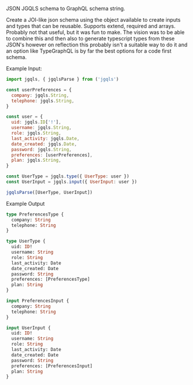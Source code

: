 JSON JGQLS schema to GraphQL schema string.

Create a JOI-like json schema using the object available to create inputs and types that can be reusable. Supports extend, required and arrays. Probably not that useful, but it was fun to make. The vision was to be able to combine this and then also to generate typescript types from these JSON's however on reflection this probably isn't a suitable way to do it and an option like TypeGraphQL is by far the best options for a code first schema.

Example Input:

```javascript
import jgqls, { jgqlsParse } from ('jgqls')

const userPreferences = {
  company: jgqls.String,
  telephone: jgqls.String,
}

const user = {
  uid: jgqls.ID['!'],
  username: jgqls.String,
  role: jgqls.String,
  last_activity: jgqls.Date,
  date_created: jgqls.Date,
  password: jgqls.String,
  preferences: [userPreferences],
  plan: jgqls.String,
}

const UserType = jgqls.type({ UserType: user })
const UserInput = jgqls.input({ UserInput: user })

jgqlsParse([UserType, UserInput])
```

Example Output

```graphql
type PreferencesType {
  company: String
  telephone: String
}

type UserType {
  uid: ID!
  username: String
  role: String
  last_activity: Date
  date_created: Date
  password: String
  preferences: [PreferencesType]
  plan: String
}

input PreferencesInput {
  company: String
  telephone: String
}

input UserInput {
  uid: ID!
  username: String
  role: String
  last_activity: Date
  date_created: Date
  password: String
  preferences: [PreferencesInput]
  plan: String
}
```
